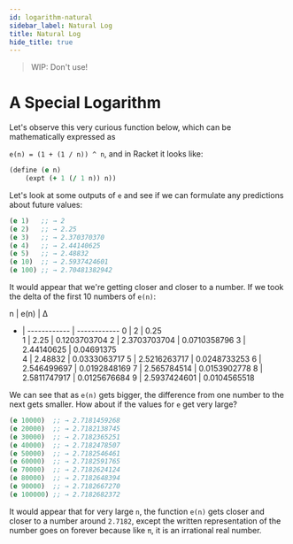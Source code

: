 ```yaml
---
id: logarithm-natural
sidebar_label: Natural Log
title: Natural Log
hide_title: true
---
```


> WIP: Don't use!

# A Special Logarithm

Let's observe this very curious function below, which can be mathematically
expressed as

`e(n) = (1 + (1 / n)) ^ n`, and in Racket it looks like:

``` clojure
(define (e n)
    (expt (+ 1 (/ 1 n)) n))
```

Let's look at some outputs of `e` and see if we can formulate any predictions
about future values:

``` clojure
(e 1)   ;; → 2
(e 2)   ;; → 2.25
(e 3)   ;; → 2.370370370
(e 4)   ;; → 2.44140625
(e 5)   ;; → 2.48832
(e 10)  ;; → 2.5937424601
(e 100) ;; → 2.70481382942
```

It would appear that we're getting closer and closer to a number. If we took the
delta of the first 10 numbers of `e(n)`:

n | e(n)         | Δ          
- | ------------ | ------------
0 | 2            | 0.25        
1 | 2.25         | 0.1203703704
2 | 2.3703703704 | 0.0710358796
3 | 2.44140625   | 0.04691375  
4 | 2.48832      | 0.0333063717
5 | 2.5216263717 | 0.0248733253
6 | 2.546499697  | 0.0192848169
7 | 2.565784514  | 0.0153902778
8 | 2.5811747917 | 0.0125676684
9 | 2.5937424601 | 0.0104565518

We can see that as `e(n)` gets bigger, the difference from one number to the
next gets smaller. How about if the values for `e` get very large?

``` clojure
(e 10000)  ;; → 2.7181459268 
(e 20000)  ;; → 2.7182138745
(e 30000)  ;; → 2.7182365251
(e 40000)  ;; → 2.7182478507
(e 50000)  ;; → 2.7182546461
(e 60000)  ;; → 2.7182591765
(e 70000)  ;; → 2.7182624124
(e 80000)  ;; → 2.7182648394
(e 90000)  ;; → 2.7182667270
(e 100000) ;; → 2.7182682372
```

It would appear that for very large `n`, the function `e(n)` gets closer and
closer to a number around `2.7182`, except the written representation of the 
number goes on forever because like `π`, it is an irrational real number.
